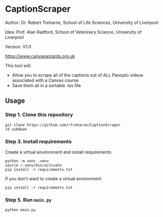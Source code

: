 # CaptionScraper

Author: Dr. Robert Treharne, School of Life Sciences, University of Liverpool

Idea: Prof. Alan Radford, School of Veterinary Science, University of Liverpool

Version: V1.0

https://www.canvaswizards.org.uk

This tool will:

+ Allow you to scrape all of the captions out of ALL Panopto videos associated with a Canvas course
+ Save them all in a sortable .tsv file



## Usage

### Step 1. Clone this repository

```{bash}
git clone https://github.com/rtreharne/CaptionScraper
cd subdown
```

### Step 3. Install requirements

Create a virtual environment and install requirements
```{bash}
python -m venv .venv 
source /.venv/bin/activate
pip install -r requirements.txt
```

If you don't want to create a virtual environment
```{bash}
pip install -r requirements.txt
```

### Step 5. Run `main.py`

```{bash}
python main.py
```















